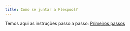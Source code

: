 ```yaml
---
title: Como se juntar a Flexpool?
---
```


Temos aqui as instruções passo a passo: [Primeiros passos](/get-started)
